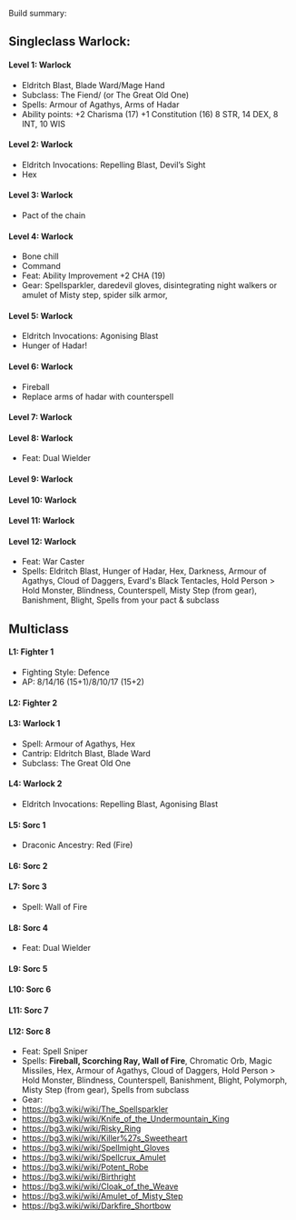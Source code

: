 Build summary: 

## Singleclass Warlock:
#### Level 1: Warlock 
- Eldritch Blast, Blade Ward/Mage Hand 
- Subclass: The Fiend/ (or The Great Old One) 
- Spells: Armour of Agathys, Arms of Hadar 
- Ability points: +2 Charisma (17) +1 Constitution (16) 8 STR, 14 DEX, 8 INT, 10 WIS 
#### Level 2: Warlock 
- Eldritch Invocations: Repelling Blast, Devil’s Sight 
- Hex 
#### Level 3: Warlock 
- Pact of the chain 
#### Level 4: Warlock 
- Bone chill 
- Command 
- Feat: Ability Improvement +2 CHA (19) 
- Gear: Spellsparkler, daredevil gloves, disintegrating night walkers or amulet of Misty step, spider silk armor, 
#### Level 5: Warlock 
- Eldritch Invocations: Agonising Blast 
- Hunger of Hadar! 
#### Level 6: Warlock 
- Fireball 
- Replace arms of hadar with counterspell 
#### Level 7: Warlock 
#### Level 8: Warlock 
- Feat: Dual Wielder 
#### Level 9: Warlock 
#### Level 10: Warlock 
#### Level 11: Warlock 
#### Level 12: Warlock 
- Feat: War Caster 
- Spells: Eldritch Blast, Hunger of Hadar, Hex, Darkness, Armour of Agathys, Cloud of Daggers, Evard's Black Tentacles, Hold Person > Hold Monster, Blindness, Counterspell, Misty Step (from gear), Banishment, Blight, Spells from your pact & subclass 


## Multiclass 
#### L1: Fighter 1 
- Fighting Style: Defence 
- AP: 8/14/16 (15+1)/8/10/17 (15+2) 
#### L2: Fighter 2 
#### L3: Warlock 1 
- Spell: Armour of Agathys, Hex 
- Cantrip: Eldritch Blast, Blade Ward 
- Subclass: The Great Old One 
#### L4: Warlock 2 
- Eldritch Invocations: Repelling Blast, Agonising Blast 
#### L5: Sorc 1 
- Draconic Ancestry: Red (Fire) 
#### L6: Sorc 2 
#### L7: Sorc 3 
- Spell: Wall of Fire 
#### L8: Sorc 4 
- Feat: Dual Wielder 
#### L9: Sorc 5 
#### L10: Sorc 6 
#### L11: Sorc 7 
#### L12: Sorc 8 
- Feat: Spell Sniper 
- Spells: **Fireball, Scorching Ray, Wall of Fire**, Chromatic Orb, Magic Missiles, Hex, Armour of Agathys, Cloud of Daggers, Hold Person > Hold Monster, Blindness, Counterspell, Banishment, Blight, Polymorph, Misty Step (from gear), Spells from subclass 
- Gear: 
- https://bg3.wiki/wiki/The_Spellsparkler 
- https://bg3.wiki/wiki/Knife_of_the_Undermountain_King 
- https://bg3.wiki/wiki/Risky_Ring 
- https://bg3.wiki/wiki/Killer%27s_Sweetheart 
- https://bg3.wiki/wiki/Spellmight_Gloves 
- https://bg3.wiki/wiki/Spellcrux_Amulet 
- https://bg3.wiki/wiki/Potent_Robe 
- https://bg3.wiki/wiki/Birthright 
- https://bg3.wiki/wiki/Cloak_of_the_Weave 
- https://bg3.wiki/wiki/Amulet_of_Misty_Step 
- https://bg3.wiki/wiki/Darkfire_Shortbow
